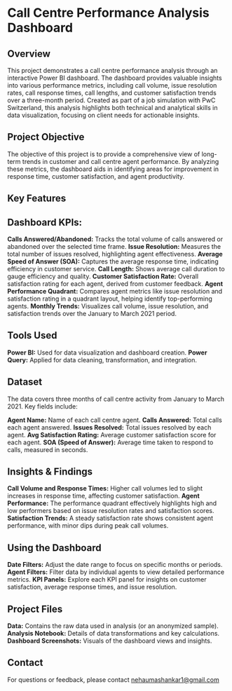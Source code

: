 # Call Centre Performance Analysis Dashboard

## Overview
This project demonstrates a call centre performance analysis through an interactive Power BI dashboard. The dashboard provides valuable insights into various performance metrics, including call volume, issue resolution rates, call response times, call lengths, and customer satisfaction trends over a three-month period. Created as part of a job simulation with PwC Switzerland, this analysis highlights both technical and analytical skills in data visualization, focusing on client needs for actionable insights.

## Project Objective
The objective of this project is to provide a comprehensive view of long-term trends in customer and call centre agent performance. By analyzing these metrics, the dashboard aids in identifying areas for improvement in response time, customer satisfaction, and agent productivity.

## Key Features
## Dashboard KPIs:
**Calls Answered/Abandoned:** Tracks the total volume of calls answered or abandoned over the selected time frame.
**Issue Resolution:** Measures the total number of issues resolved, highlighting agent effectiveness.
**Average Speed of Answer (SOA):** Captures the average response time, indicating efficiency in customer service.
**Call Length:** Shows average call duration to gauge efficiency and quality.
**Customer Satisfaction Rate:** Overall satisfaction rating for each agent, derived from customer feedback.
**Agent Performance Quadrant:** Compares agent metrics like issue resolution and satisfaction rating in a quadrant layout, helping identify top-performing agents.
**Monthly Trends:** Visualizes call volume, issue resolution, and satisfaction trends over the January to March 2021 period.

## Tools Used
**Power BI:** Used for data visualization and dashboard creation.
**Power Query:** Applied for data cleaning, transformation, and integration.

## Dataset
The data covers three months of call centre activity from January to March 2021. Key fields include:

**Agent Name:** Name of each call centre agent.
**Calls Answered:** Total calls each agent answered.
**Issues Resolved:** Total issues resolved by each agent.
**Avg Satisfaction Rating:** Average customer satisfaction score for each agent.
**SOA (Speed of Answer):** Average time taken to respond to calls, measured in seconds.

## Insights & Findings
**Call Volume and Response Times:** Higher call volumes led to slight increases in response time, affecting customer satisfaction.
**Agent Performance:** The performance quadrant effectively highlights high and low performers based on issue resolution rates and satisfaction scores.
**Satisfaction Trends:** A steady satisfaction rate shows consistent agent performance, with minor dips during peak call volumes.

## Using the Dashboard
**Date Filters:** Adjust the date range to focus on specific months or periods.
**Agent Filters:** Filter data by individual agents to view detailed performance metrics.
**KPI Panels:** Explore each KPI panel for insights on customer satisfaction, average response times, and issue resolution.

## Project Files
**Data:** Contains the raw data used in analysis (or an anonymized sample).
**Analysis Notebook:** Details of data transformations and key calculations.
**Dashboard Screenshots:** Visuals of the dashboard views and insights.

## Contact
For questions or feedback, please contact nehaumashankar1@gmail.com

